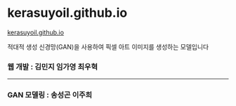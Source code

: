# kerasuyoil.github.io

[kerasuyoil.github.io](https://kerasuyoil.github.io/.)

적대적 생성 신경망(GAN)을 사용하여 픽셀 아트 이미지를 생성하는 모델입니다

### 웹 개발 : 김민지 임가영 최우혁

----

### GAN 모델링 : 송성곤 이주희
